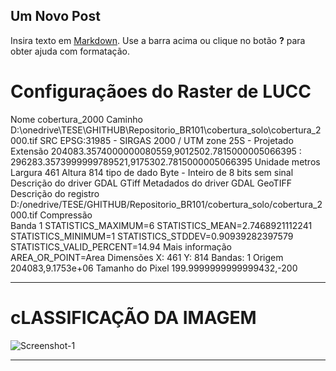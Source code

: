 ## Um Novo Post

Insira texto em [Markdown](http://daringfireball.net/projects/markdown/). Use a barra acima ou clique no botão **?** para obter ajuda com formatação.

# Configuraçãoes do Raster de LUCC

Nome	cobertura_2000
Caminho	D:\onedrive\TESE\GHITHUB\Repositorio_BR101\cobertura_solo\cobertura_2000.tif
SRC	EPSG:31985 - SIRGAS 2000 / UTM zone 25S - Projetado
Extensão	204083.3574000000080559,9012502.7815000005066395 : 296283.3573999999789521,9175302.7815000005066395
Unidade	metros
Largura	461
Altura	814
tipo de dado	Byte - Inteiro de 8 bits sem sinal
Descrição do driver GDAL	GTiff
Metadados do driver GDAL	GeoTIFF
Descrição do registro	D:/onedrive/TESE/GHITHUB/Repositorio_BR101/cobertura_solo/cobertura_2000.tif
Compressão	
Banda 1	
STATISTICS_MAXIMUM=6
STATISTICS_MEAN=2.7468921112241
STATISTICS_MINIMUM=1
STATISTICS_STDDEV=0.90939282397579
STATISTICS_VALID_PERCENT=14.94
Mais informação	
AREA_OR_POINT=Area
Dimensões	X: 461 Y: 814 Bandas: 1
Origem	204083,9.1753e+06
Tamanho do Pixel	199.9999999999999432,-200

----
# cLASSIFICAÇÃO DA IMAGEM

<img src="https://i.ibb.co/XCQtm2y/Screenshot-1.jpg" alt="Screenshot-1" border="0">

----
